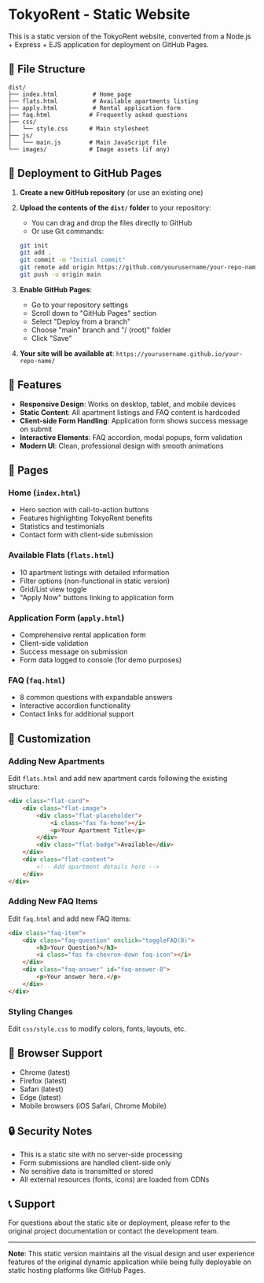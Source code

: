 # TokyoRent - Static Website

This is a static version of the TokyoRent website, converted from a Node.js + Express + EJS application for deployment on GitHub Pages.

## 📁 File Structure

```
dist/
├── index.html          # Home page
├── flats.html          # Available apartments listing
├── apply.html          # Rental application form
├── faq.html           # Frequently asked questions
├── css/
│   └── style.css      # Main stylesheet
├── js/
│   └── main.js        # Main JavaScript file
└── images/            # Image assets (if any)
```

## 🚀 Deployment to GitHub Pages

1. **Create a new GitHub repository** (or use an existing one)

2. **Upload the contents of the `dist/` folder** to your repository:
   - You can drag and drop the files directly to GitHub
   - Or use Git commands:
   ```bash
   git init
   git add .
   git commit -m "Initial commit"
   git remote add origin https://github.com/yourusername/your-repo-name.git
   git push -u origin main
   ```

3. **Enable GitHub Pages**:
   - Go to your repository settings
   - Scroll down to "GitHub Pages" section
   - Select "Deploy from a branch"
   - Choose "main" branch and "/ (root)" folder
   - Click "Save"

4. **Your site will be available at**: `https://yourusername.github.io/your-repo-name/`

## 🎨 Features

- **Responsive Design**: Works on desktop, tablet, and mobile devices
- **Static Content**: All apartment listings and FAQ content is hardcoded
- **Client-side Form Handling**: Application form shows success message on submit
- **Interactive Elements**: FAQ accordion, modal popups, form validation
- **Modern UI**: Clean, professional design with smooth animations

## 📝 Pages

### Home (`index.html`)
- Hero section with call-to-action buttons
- Features highlighting TokyoRent benefits
- Statistics and testimonials
- Contact form with client-side submission

### Available Flats (`flats.html`)
- 10 apartment listings with detailed information
- Filter options (non-functional in static version)
- Grid/List view toggle
- "Apply Now" buttons linking to application form

### Application Form (`apply.html`)
- Comprehensive rental application form
- Client-side validation
- Success message on submission
- Form data logged to console (for demo purposes)

### FAQ (`faq.html`)
- 8 common questions with expandable answers
- Interactive accordion functionality
- Contact links for additional support

## 🔧 Customization

### Adding New Apartments
Edit `flats.html` and add new apartment cards following the existing structure:

```html
<div class="flat-card">
    <div class="flat-image">
        <div class="flat-placeholder">
            <i class="fas fa-home"></i>
            <p>Your Apartment Title</p>
        </div>
        <div class="flat-badge">Available</div>
    </div>
    <div class="flat-content">
        <!-- Add apartment details here -->
    </div>
</div>
```

### Adding New FAQ Items
Edit `faq.html` and add new FAQ items:

```html
<div class="faq-item">
    <div class="faq-question" onclick="toggleFAQ(8)">
        <h3>Your Question?</h3>
        <i class="fas fa-chevron-down faq-icon"></i>
    </div>
    <div class="faq-answer" id="faq-answer-8">
        <p>Your answer here.</p>
    </div>
</div>
```

### Styling Changes
Edit `css/style.css` to modify colors, fonts, layouts, etc.

## 📱 Browser Support

- Chrome (latest)
- Firefox (latest)
- Safari (latest)
- Edge (latest)
- Mobile browsers (iOS Safari, Chrome Mobile)

## 🔒 Security Notes

- This is a static site with no server-side processing
- Form submissions are handled client-side only
- No sensitive data is transmitted or stored
- All external resources (fonts, icons) are loaded from CDNs

## 📞 Support

For questions about the static site or deployment, please refer to the original project documentation or contact the development team.

---

**Note**: This static version maintains all the visual design and user experience features of the original dynamic application while being fully deployable on static hosting platforms like GitHub Pages.
